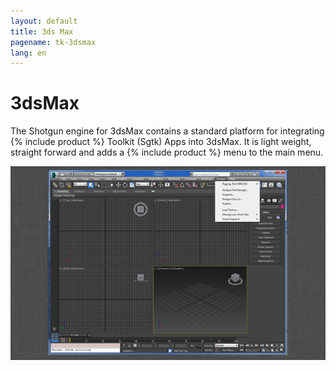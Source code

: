 ```yaml
---
layout: default
title: 3ds Max
pagename: tk-3dsmax
lang: en
---
```


# 3dsMax

The Shotgun engine for 3dsMax contains a standard platform for integrating {% include product %} Toolkit (Sgtk) Apps into 3dsMax. It is light weight, straight forward and adds a {% include product %} menu to the main menu.

![Engine](../images/engines/3dsmax_engine.png)
